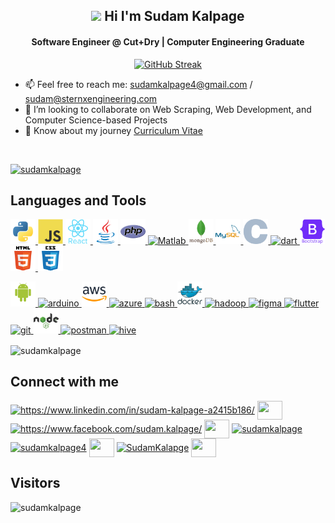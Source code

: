 <!---
Name & Resgination
--> 
<h2 align="center">  <img src="https://media.giphy.com/media/hvRJCLFzcasrR4ia7z/giphy.gif" width="40px"> Hi I'm Sudam Kalpage</h1>
<h4 align="center">Software Engineer @ Cut+Dry | Computer Engineering Graduate</h3>

<!---
Overall Stats Dashboard
--> 
<p align=center><a href="https://git.io/streak-stats"><img src="https://github-readme-streak-stats.herokuapp.com?user=sudamkalpage&theme=whatsapp-dark" alt="GitHub Streak" /></a></p>


<!---
Basic Info
--> 
- 📫 Feel free to reach me: sudamkalpage4@gmail.com / sudam@sternxengineering.com
- 👯 I’m looking to collaborate on Web Scraping, Web Development, and Computer Science-based Projects
- 📄 Know about my journey [Curriculum Vitae](https://drive.google.com/file/d/1UCudgoNrrP2NPxJag49r1HMF3wgqVLZ1/view?usp=sharing)
</br>

<!---
Trophies
--> 
<p align="left"> <a href="https://github.com/ryo-ma/github-profile-trophy"><img src="https://github-profile-trophy.vercel.app/?username=sudamkalpage&theme=juicyfresh&title=MultiLanguage,Commits,Repositories,PullRequest,Experience&rank=-B,-C" alt="sudamkalpage" /></a></p>

<!---
<p><img src="https://github-readme-streak-stats.herokuapp.com/?user=sudamkalpage&theme=whatsapp-dark" alt="sudamkalpage" /></p>
--> 
<!---
<p  align="center"><img src="https://github-readme-stats.vercel.app/api?username=sudamkalpage&show_icons=true&locale=en" alt="sudamkalpage" /></p>
--> 

<!---
Languages and Tools
--> 
## Languages and Tools
<p align="left"> 
  <a href="https://www.python.org" target="_blank"> <img src="https://raw.githubusercontent.com/devicons/devicon/master/icons/python/python-original.svg" alt="python" width="40" height="40"/> </a> 
  <a href="https://developer.mozilla.org/en-US/docs/Web/JavaScript" target="_blank"> <img src="https://raw.githubusercontent.com/devicons/devicon/master/icons/javascript/javascript-original.svg" alt="javascript" width="40" height="40"/> </a> 
  <a href="https://reactjs.org/" target="_blank"> <img src="https://raw.githubusercontent.com/devicons/devicon/master/icons/react/react-original-wordmark.svg" alt="react" width="40" height="40"/> </a> 
   <a href="https://www.java.com" target="_blank"> <img src="https://raw.githubusercontent.com/devicons/devicon/master/icons/java/java-original.svg" alt="java" width="40" height="40"/> </a> 
  <a href="https://www.php.net" target="_blank"> <img src="https://raw.githubusercontent.com/devicons/devicon/master/icons/php/php-original.svg" alt="php" width="40" height="40"/> </a> 
  <a href="https://www.mathworks.com/" target="_blank"> <img src="https://upload.wikimedia.org/wikipedia/commons/2/21/Matlab_Logo.png" alt="Matlab" width="40" height="40"/> </a>     
  <a href="https://www.mongodb.com/" target="_blank"> <img src="https://raw.githubusercontent.com/devicons/devicon/master/icons/mongodb/mongodb-original-wordmark.svg" alt="MongoDB" width="40" height="40"/> </a> 
  <a href="https://www.mysql.com/" target="_blank"> <img src="https://raw.githubusercontent.com/devicons/devicon/master/icons/mysql/mysql-original-wordmark.svg" alt="MySQL" width="40" height="40"/> </a> 
  <a href="https://www.cprogramming.com/" target="_blank"> <img src="https://raw.githubusercontent.com/devicons/devicon/master/icons/c/c-original.svg" alt="c" width="40" height="40"/> </a> 
  <a href="https://dart.dev" target="_blank"> <img src="https://www.vectorlogo.zone/logos/dartlang/dartlang-icon.svg" alt="dart" width="40" height="40"/> </a> 
  <a href="https://getbootstrap.com" target="_blank"> <img src="https://raw.githubusercontent.com/devicons/devicon/master/icons/bootstrap/bootstrap-plain-wordmark.svg" alt="bootstrap" width="40" height="40"/> </a> 
  <a href="https://www.w3.org/html/" target="_blank"> <img src="https://raw.githubusercontent.com/devicons/devicon/master/icons/html5/html5-original-wordmark.svg" alt="html5" width="40" height="40"/> </a> 
    <a href="https://www.w3schools.com/css/" target="_blank"> <img src="https://raw.githubusercontent.com/devicons/devicon/master/icons/css3/css3-original-wordmark.svg" alt="css3" width="40" height="40"/> </a> 
    
  <a href="https://developer.android.com" target="_blank"> <img src="https://raw.githubusercontent.com/devicons/devicon/master/icons/android/android-original-wordmark.svg" alt="android" width="40" height="40"/> </a> 
  <a href="https://www.arduino.cc/" target="_blank"> <img src="https://cdn.worldvectorlogo.com/logos/arduino-1.svg" alt="arduino" width="40" height="40"/> </a> <a href="https://aws.amazon.com" target="_blank"> <img src="https://raw.githubusercontent.com/devicons/devicon/master/icons/amazonwebservices/amazonwebservices-original-wordmark.svg" alt="aws" width="40" height="40"/> </a> 
  <a href="https://azure.microsoft.com/en-in/" target="_blank"> <img src="https://www.vectorlogo.zone/logos/microsoft_azure/microsoft_azure-icon.svg" alt="azure" width="40" height="40"/> </a> 
  <a href="https://www.gnu.org/software/bash/" target="_blank"> <img src="https://www.vectorlogo.zone/logos/gnu_bash/gnu_bash-icon.svg" alt="bash" width="40" height="40"/> </a> 
  <a href="https://www.docker.com/" target="_blank"> <img src="https://raw.githubusercontent.com/devicons/devicon/master/icons/docker/docker-original-wordmark.svg" alt="docker" width="40" height="40"/> </a> 
    <a href="https://hadoop.apache.org/" target="_blank"> <img src="https://www.vectorlogo.zone/logos/apache_hadoop/apache_hadoop-icon.svg" alt="hadoop" width="40" height="40"/> </a> 
  <a href="https://www.figma.com/" target="_blank"> <img src="https://www.vectorlogo.zone/logos/figma/figma-icon.svg" alt="figma" width="40" height="40"/> </a> 
  <a href="https://flutter.dev" target="_blank"> <img src="https://www.vectorlogo.zone/logos/flutterio/flutterio-icon.svg" alt="flutter" width="40" height="40"/> </a> 
  <a href="https://git-scm.com/" target="_blank"> <img src="https://www.vectorlogo.zone/logos/git-scm/git-scm-icon.svg" alt="git" width="40" height="40"/> </a> 
  <a href="https://nodejs.org" target="_blank"> <img src="https://raw.githubusercontent.com/devicons/devicon/master/icons/nodejs/nodejs-original-wordmark.svg" alt="nodejs" width="40" height="40"/> </a> 
  <a href="https://postman.com" target="_blank"> <img src="https://www.vectorlogo.zone/logos/getpostman/getpostman-icon.svg" alt="postman" width="40" height="40"/> </a> 
  <a href="https://hive.apache.org/" target="_blank"> <img src="https://www.vectorlogo.zone/logos/apache_hive/apache_hive-icon.svg" alt="hive" width="40" height="40"/> </a> 

<p><img align="center" src="https://github-readme-stats.vercel.app/api/top-langs?username=sudamkalpage&show_icons=true&locale=en&layout=compact" alt="sudamkalpage" /></p>

<!---
Connect with me
--> 
## Connect with me
<p align="left">
<a href="https://www.linkedin.com/in/sudam-kalpage-a2415b186/" target="blank"><img align="center" src="https://raw.githubusercontent.com/rahuldkjain/github-profile-readme-generator/master/src/images/icons/Social/linked-in-alt.svg" alt="https://www.linkedin.com/in/sudam-kalpage-a2415b186/" height="30" width="40" /></a>
<a href="https://www.hackerrank.com/sudamkalpage4" target="blank"><img align="center" src="https://raw.githubusercontent.com/rahuldkjain/github-profile-readme-generator/master/src/images/icons/Social/hackerrank.svg" height="30" width="40" /></a>
<a href="https://www.facebook.com/sudam.kalpage/" target="blank"><img align="center" src="https://raw.githubusercontent.com/rahuldkjain/github-profile-readme-generator/master/src/images/icons/Social/facebook.svg" alt="https://www.facebook.com/sudam.kalpage/" height="30" width="40" /></a>
<a href="https://sudamkalpage4.medium.com/" target="blank"><img align="center" src="https://raw.githubusercontent.com/rahuldkjain/github-profile-readme-generator/master/src/images/icons/Social/medium.svg" height="30" width="40" /></a>
<a href="https://www.codechef.com/users/sudamkalpage" target="blank"><img align="center" src="https://cdn.jsdelivr.net/npm/simple-icons@3.1.0/icons/codechef.svg" alt="sudamkalpage" height="30" width="40" /></a>
<a href="https://twitter.com/SudamKalpage" target="blank"><img align="center" src="https://raw.githubusercontent.com/rahuldkjain/github-profile-readme-generator/master/src/images/icons/Social/twitter.svg" alt="sudamkalpage4" height="30" width="40" /></a>
<a href="https://codeforces.com/profile/Sudam.Kalpage?graphType=all&locale=ru" target="blank"><img align="center" src="https://cdn.jsdelivr.net/npm/simple-icons@3.0.1/icons/codeforces.svg" height="30" width="40" /></a>
  <a href="https://www.kaggle.com/sudamwageeshakalpge" target="blank"><img align="center" src="https://raw.githubusercontent.com/rahuldkjain/github-profile-readme-generator/master/src/images/icons/Social/kaggle.svg" alt="SudamKalapge" height="30" width="40" /></a>
<a href="https://stackoverflow.com/users/12693134/sudam-kalpage" target="blank"><img align="center" src="https://cdn.jsdelivr.net/npm/simple-icons@3.0.1/icons/stackoverflow.svg" height="30" width="40" /></a>
</p>

<!---

Visitors
--> 
## Visitors
<p align="left">
<p align="left"> <img src="https://komarev.com/ghpvc/?username=sudamkalpage&label=Visitors&color=0e75b6&style=flat" alt="sudamkalpage" /> </p>
